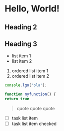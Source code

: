 # Hello, World!

## Heading 2

## Heading 3

* list item 1
* list item 2

1. ordered list item 1
2. ordered list item 2


```js
console.lgo('ola');

function myfunction() {
return true
```

> quote
> quote quote


* [ ] task list item
* [ ] task list item checked 
